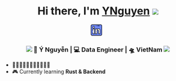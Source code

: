 <div align="center">
   <h1>Hi there, I'm <a href="https://github.com/y2141-7991">YNguyen</a> <img src="https://media.giphy.com/media/hvRJCLFzcasrR4ia7z/giphy.gif" width="25px"> </h1>
   

</div>

<p align='center'>
   <a href="https://www.linkedin.com/in/ynguyen14/"><img height="30" src="https://raw.githubusercontent.com/8bithemant/8bithemant/master/linkedin.png?raw=true"></a>&nbsp;&nbsp;
 </p>

<div align="center">
<h3><img src="https://media.giphy.com/media/WUlplcMpOCEmTGBtBW/giphy.gif" width="30"> 🙎 Ý Nguyễn | 💻 Data Engineer | 🛸 VietNam <img src="https://media.giphy.com/media/WUlplcMpOCEmTGBtBW/giphy.gif" width="30"></h3>
</div>

-    🏀🏀🏀🏀🏀🏀🏀🏀🏀🏀🏀
-   :video_game: Currently learning **Rust & Backend**
